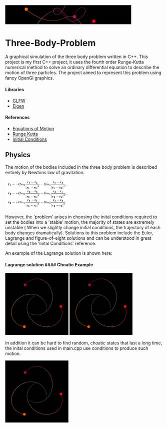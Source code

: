 
<img src="https://github.com/DrDavie1/Three-Body-Problem/blob/main/Media/banner.png" width="80%" height="20%">

# Three-Body-Problem

A graphical simulation of the three body problem written in C++. This project is my first C++ project, it uses the fourth order Runge-Kutta numerical method to solve an ordinary differential equation to describe the motion of three particles. The project aimed to represent this problem using fancy OpenGl graphics. 

#### Libraries ####                                                   
- [GLFW](https://www.glfw.org/docs/latest/)
- [Eigen](https://eigen.tuxfamily.org/index.php?title=Main_Page)

#### References ####

- [Equations of Motion](https://en.wikipedia.org/wiki/Three-body_problem)
- [Runge Kutta](http://numerical.recipes/)
- [Initial Conditions](https://sites.math.washington.edu/~morrow/336_12/papers/adrian.pdf)



## Physics

The motion of the bodies included in the three body problem is described entirely by Newtons law of gravitation:

<img src="https://github.com/DrDavie1/Three-Body-Problem/blob/main/Media/EquationOne.png" width="40%" height="40%">

However, the 'problem' arises in choosing the inital conditions required to set the bodies into a 'stable' motion, the majority of states are extremely unstable ( When we slightly change initial conditions, the trajectory of each body changes dramatically). Solutions to this problem include the Euler, Lagrange and figure-of-eight solutions and can be understood in great detail using the 'Inital Conditions' reference.

An example of the Lagrange solution is shown here:

#### Lagrange solution        #### Choatic Example

<img src="https://github.com/DrDavie1/Three-Body-Problem/blob/main/Media/Lagrange.gif" width="40%" height="40%"> <img src="https://github.com/DrDavie1/Three-Body-Problem/blob/main/Media/Lagrange.gif" width="40%" height="40%">

In addition it can be hard to find random, choatic states that last a long time, the inital conditions used in main.cpp use conditions to produce such motion.

<img src="https://github.com/DrDavie1/Three-Body-Problem/blob/main/Media/Lagrange.gif" width="40%" height="40%">






